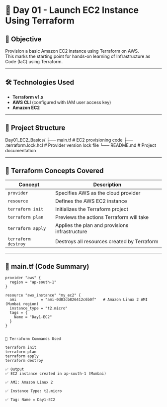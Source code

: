 # 🚀 Day 01 - Launch EC2 Instance Using Terraform

## 📌 Objective

Provision a basic Amazon EC2 instance using Terraform on AWS.  
This marks the starting point for hands-on learning of Infrastructure as Code (IaC) using Terraform.

---

## 🛠️ Technologies Used

- **Terraform v1.x**
- **AWS CLI** (configured with IAM user access key)
- **Amazon EC2**

---

## 📁 Project Structure

Day01_EC2_Basics/
├── main.tf # EC2 provisioning code
├── .terraform.lock.hcl # Provider version lock file
└── README.md # Project documentation

---

## 🧠 Terraform Concepts Covered

| Concept              | Description                                      |
|----------------------|--------------------------------------------------|
| `provider`           | Specifies AWS as the cloud provider              |
| `resource`           | Defines the AWS EC2 instance                     |
| `terraform init`     | Initializes the Terraform project                |
| `terraform plan`     | Previews the actions Terraform will take         |
| `terraform apply`    | Applies the plan and provisions infrastructure   |
| `terraform destroy`  | Destroys all resources created by Terraform      |

---

## 📜 main.tf (Code Summary)

```hcl
provider "aws" {
  region = "ap-south-1"
}

resource "aws_instance" "my_ec2" {
  ami           = "ami-0d03cb826412c6b0f"   # Amazon Linux 2 AMI (Mumbai region)
  instance_type = "t2.micro"
  tags = {
    Name = "Day1-EC2"
  }
}


🔧 Terraform Commands Used

terraform init
terraform plan
terraform apply
terraform destroy

✅ Output
✅ EC2 instance created in ap-south-1 (Mumbai)

✅ AMI: Amazon Linux 2

✅ Instance Type: t2.micro

✅ Tag: Name = Day1-EC2

